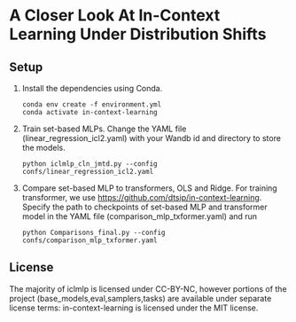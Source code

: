 # A Closer Look At In-Context Learning Under Distribution Shifts

## Setup

1. Install the dependencies using Conda. 

    ```
    conda env create -f environment.yml
    conda activate in-context-learning
    ```

2. Train set-based MLPs. Change the YAML file (linear_regression_icl2.yaml) with your Wandb id and directory to store the models.
    ```
    python iclmlp_cln_jmtd.py --config confs/linear_regression_icl2.yaml

    ```

3. Compare set-based MLP to transformers, OLS and Ridge. For training transformer, we use https://github.com/dtsip/in-context-learning. Specify the path to checkpoints of set-based MLP and transformer model in the YAML file (comparison_mlp_txformer.yaml) and run

    ```
    python Comparisons_final.py --config confs/comparison_mlp_txformer.yaml
    ```

## License 

The majority of iclmlp is licensed under CC-BY-NC, however portions of the project (base_models,eval,samplers,tasks) are available under separate license terms: in-context-learning is licensed under the MIT license.